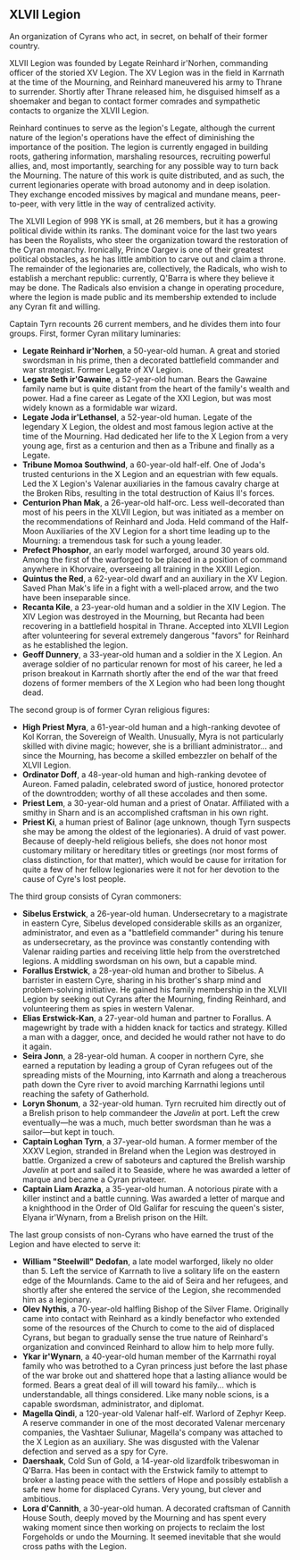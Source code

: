 ## XLVII Legion

An organization of Cyrans who act, in secret, on behalf of their former country.

XLVII Legion was founded by Legate Reinhard ir'Norhen, commanding officer of the storied XV Legion. The XV Legion was in the field in Karrnath at the time of the Mourning, and Reinhard maneuvered his army to Thrane to surrender. Shortly after Thrane released him, he disguised himself as a shoemaker and began to contact former comrades and sympathetic contacts to organize the XLVII Legion.

Reinhard continues to serve as the legion's Legate, although the current nature of the legion's operations have the effect of diminishing the importance of the position. The legion is currently engaged in building roots, gathering information, marshaling resources, recruiting powerful allies, and, most importantly, searching for any possible way to turn back the Mourning. The nature of this work is quite distributed, and as such, the current legionaries operate with broad autonomy and in deep isolation. They exchange encoded missives by magical and mundane means, peer-to-peer, with very little in the way of centralized activity.

The XLVII Legion of 998 YK is small, at 26 members, but it has a growing political divide within its ranks. The dominant voice for the last two years has been the Royalists, who steer the organization toward the restoration of the Cyran monarchy. Ironically, Prince Oargev is one of their greatest political obstacles, as he has little ambition to carve out and claim a throne. The remainder of the legionaries are, collectively, the Radicals, who wish to establish a merchant republic: currently, Q'Barra is where they believe it may be done. The Radicals also envision a change in operating procedure, where the legion is made public and its membership extended to include any Cyran fit and willing.

Captain Tyrn recounts 26 current members, and he divides them into four groups. First, former Cyran military luminaries:

* **Legate Reinhard ir'Norhen**, a 50-year-old human. A great and storied swordsman in his prime, then a decorated battlefield commander and war strategist. Former Legate of XV Legion.
* **Legate Seth ir'Gawaine**, a 52-year-old human. Bears the Gawaine family name but is quite distant from the heart of the family's wealth and power. Had a fine career as Legate of the XXI Legion, but was most widely known as a formidable war wizard.
* **Legate Joda ir'Lethansel**, a 52-year-old human. Legate of the legendary X Legion, the oldest and most famous legion active at the time of the Mourning. Had dedicated her life to the X Legion from a very young age, first as a centurion and then as a Tribune and finally as a Legate.
* **Tribune Momoa Southwind**, a 60-year-old half-elf. One of Joda's trusted centurions in the X Legion and an equestrian with few equals. Led the X Legion's Valenar auxiliaries in the famous cavalry charge at the Broken Ribs, resulting in the total destruction of Kaius II's forces.
* **Centurion Phan Mak**, a 26-year-old half-orc. Less well-decorated than most of his peers in the XLVII Legion, but was initiated as a member on the recommendations of Reinhard and Joda. Held command of the Half-Moon Auxiliaries of the XV Legion for a short time leading up to the Mourning: a tremendous task for such a young leader.
* **Prefect Phosphor**, an early model warforged, around 30 years old. Among the first of the warforged to be placed in a position of command anywhere in Khorvaire, overseeing all training in the XXIII Legion.
* **Quintus the Red**, a 62-year-old dwarf and an auxiliary in the XV Legion. Saved Phan Mak's life in a fight with a well-placed arrow, and the two have been inseparable since.
* **Recanta Kile**, a 23-year-old human and a soldier in the XIV Legion. The XIV Legion was destroyed in the Mourning, but Recanta had been recovering in a battlefield hospital in Thrane. Accepted into XLVII Legion after volunteering for several extremely dangerous "favors" for Reinhard as he established the legion.
* **Geoff Dunnery**, a 33-year-old human and a soldier in the X Legion. An average soldier of no particular renown for most of his career, he led a prison breakout in Karrnath shortly after the end of the war that freed dozens of former members of the X Legion who had been long thought dead.

The second group is of former Cyran religious figures:

* **High Priest Myra**, a 61-year-old human and a high-ranking devotee of Kol Korran, the Sovereign of Wealth. Unusually, Myra is not particularly skilled with divine magic; however, she is a brilliant administrator... and since the Mourning, has become a skilled embezzler on behalf of the XLVII Legion.
* **Ordinator Doff**, a 48-year-old human and high-ranking devotee of Aureon. Famed paladin, celebrated sword of justice, honored protector of the downtrodden; worthy of all these accolades and then some.
* **Priest Lem**, a 30-year-old human and a priest of Onatar. Affiliated with a smithy in Sharn and is an accomplished craftsman in his own right.
* **Priest Ki**, a human priest of Balinor (age unknown, though Tyrn suspects she may be among the oldest of the legionaries). A druid of vast power. Because of deeply-held religious beliefs, she does not honor most customary military or hereditary titles or greetings (nor most forms of class distinction, for that matter), which would be cause for irritation for quite a few of her fellow legionaries were it not for her devotion to the cause of Cyre's lost people.

The third group consists of Cyran commoners:

* **Sibelus Erstwick**, a 26-year-old human. Undersecretary to a magistrate in eastern Cyre, Sibelus developed considerable skills as an organizer, administrator, and even as a "battlefield commander" during his tenure as undersecretary, as the province was constantly contending with Valenar raiding parties and receiving little help from the overstretched legions. A middling swordsman on his own, but a capable mind.
* **Forallus Erstwick**, a 28-year-old human and brother to Sibelus. A barrister in eastern Cyre, sharing in his brother's sharp mind and problem-solving initiative. He gained his family membership in the XLVII Legion by seeking out Cyrans after the Mourning, finding Reinhard, and volunteering them as spies in western Valenar.
* **Elias Erstwick-Kan**, a 27-year-old human and partner to Forallus. A magewright by trade with a hidden knack for tactics and strategy. Killed a man with a dagger, once, and decided he would rather not have to do it again.
* **Seira Jonn**, a 28-year-old human. A cooper in northern Cyre, she earned a reputation by leading a group of Cyran refugees out of the spreading mists of the Mourning, into Karrnath and along a treacherous path down  the Cyre river to avoid marching Karrnathi legions until reaching the safety of Gatherhold.
* **Loryn Shonum**, a 32-year-old human. Tyrn recruited him directly out of a Brelish prison to help commandeer the *Javelin* at port. Left the crew eventually—he was a much, much better swordsman than he was a sailor—but kept in touch.
* **Captain Loghan Tyrn**, a 37-year-old human. A former member of the XXXV Legion, stranded in Breland when the Legion was destroyed in battle. Organized a crew of saboteurs and captured the Brelish warship *Javelin* at port and sailed it to Seaside, where he was awarded a letter of marque and became a Cyran privateer.
* **Captain Liam Arazka**, a 35-year-old human. A notorious pirate with a killer instinct and a battle cunning. Was awarded a letter of marque and a knighthood in the Order of Old Galifar for rescuing the queen's sister, Elyana ir'Wynarn, from a Brelish prison on the Hilt.

The last group consists of non-Cyrans who have earned the trust of the Legion and have elected to serve it:

* **William "Steelwill" Dedofan**, a late model warforged, likely no older than 5. Left the service of Karrnath to live a solitary life on the eastern edge of the Mournlands. Came to the aid of Seira and her refugees, and shortly after she entered the service of the Legion, she recommended him as a legionary.
* **Olev Nythis**, a 70-year-old halfling Bishop of the Silver Flame. Originally came into contact with Reinhard as a kindly benefactor who extended some of the resources of the Church to come to the aid of displaced Cyrans, but began to gradually sense the true nature of Reinhard's organization and convinced Reinhard to allow him to help more fully.
* **Ykar ir'Wynarn**, a 40-year-old human member of the Karrnathi royal family who was betrothed to a Cyran princess just before the last phase of the war broke out and shattered hope that a lasting alliance would be formed. Bears a great deal of ill will toward his family... which is understandable, all things considered. Like many noble scions, is a capable swordsman, administrator, and diplomat.
* **Magella Qindi**, a 120-year-old Valenar half-elf. Warlord of Zephyr Keep. A reserve commander in one of the most decorated Valenar mercenary companies, the Vashtaer Suliunar, Magella's company was attached to the X Legion as an auxiliary. She was disgusted with the Valenar defection and served as a spy for Cyre.
* **Daershaak**, Cold Sun of Gold, a 14-year-old lizardfolk tribeswoman in Q'Barra. Has been in contact with the Erstwick family to attempt to broker a lasting peace with the settlers of Hope and possibly establish a safe new home for displaced Cyrans. Very young, but clever and ambitious.
* **Lora d'Cannith**, a 30-year-old human. A decorated craftsman of Cannith House South, deeply moved by the Mourning and has spent every waking moment since then working on projects to reclaim the lost Forgeholds or undo the Mourning. It seemed inevitable that she would cross paths with the Legion.